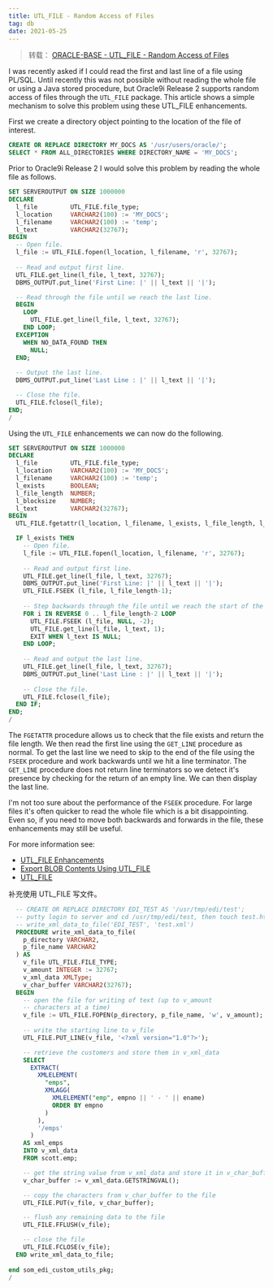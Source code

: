 ```yaml
---
title: UTL_FILE - Random Access of Files
tag: db
date: 2021-05-25
---
```


> 转载： [ORACLE-BASE - UTL_FILE - Random Access of Files](https://oracle-base.com/articles/9i/utl_file-random-access-of-files-9i)

I was recently asked if I could read the first and last line of a file using PL/SQL. Until recently this was not possible without reading the whole file or using a Java stored procedure, but Oracle9i Release 2 supports random access of files through the `UTL_FILE` package. This article shows a simple mechanism to solve this problem using these UTL_FILE enhancements.

First we create a directory object pointing to the location of the file of interest.

```sql
CREATE OR REPLACE DIRECTORY MY_DOCS AS '/usr/users/oracle/';
SELECT * FROM ALL_DIRECTORIES WHERE DIRECTORY_NAME = 'MY_DOCS';
```

Prior to Oracle9i Release 2 I would solve this problem by reading the whole file as follows.

```sql
SET SERVEROUTPUT ON SIZE 1000000
DECLARE
  l_file         UTL_FILE.file_type;
  l_location     VARCHAR2(100) := 'MY_DOCS';
  l_filename     VARCHAR2(100) := 'temp';
  l_text         VARCHAR2(32767);
BEGIN
  -- Open file.
  l_file := UTL_FILE.fopen(l_location, l_filename, 'r', 32767);
  
  -- Read and output first line.
  UTL_FILE.get_line(l_file, l_text, 32767);
  DBMS_OUTPUT.put_line('First Line: |' || l_text || '|');

  -- Read through the file until we reach the last line.
  BEGIN
    LOOP
      UTL_FILE.get_line(l_file, l_text, 32767);
    END LOOP;
  EXCEPTION
    WHEN NO_DATA_FOUND THEN
      NULL;
  END;
  
  -- Output the last line.
  DBMS_OUTPUT.put_line('Last Line : |' || l_text || '|');

  -- Close the file.
  UTL_FILE.fclose(l_file);
END;
/
```

Using the `UTL_FILE` enhancements we can now do the following.

```sql
SET SERVEROUTPUT ON SIZE 1000000
DECLARE
  l_file         UTL_FILE.file_type;
  l_location     VARCHAR2(100) := 'MY_DOCS';
  l_filename     VARCHAR2(100) := 'temp';
  l_exists       BOOLEAN;
  l_file_length  NUMBER;
  l_blocksize    NUMBER;
  l_text         VARCHAR2(32767);
BEGIN
  UTL_FILE.fgetattr(l_location, l_filename, l_exists, l_file_length, l_blocksize);

  IF l_exists THEN
    -- Open file.
    l_file := UTL_FILE.fopen(l_location, l_filename, 'r', 32767);
    
    -- Read and output first line.
    UTL_FILE.get_line(l_file, l_text, 32767);
    DBMS_OUTPUT.put_line('First Line: |' || l_text || '|');
    UTL_FILE.FSEEK (l_file, l_file_length-1);
  
    -- Step backwards through the file until we reach the start of the last line.
    FOR i IN REVERSE 0 .. l_file_length-2 LOOP
      UTL_FILE.FSEEK (l_file, NULL, -2);
      UTL_FILE.get_line(l_file, l_text, 1);
      EXIT WHEN l_text IS NULL;
    END LOOP;
    
    -- Read and output the last line.
    UTL_FILE.get_line(l_file, l_text, 32767);
    DBMS_OUTPUT.put_line('Last Line : |' || l_text || '|');
  
    -- Close the file.
    UTL_FILE.fclose(l_file);
  END IF;
END;
/
```

The `FGETATTR` procedure allows us to check that the file exists and return the file length. We then read the first line using the `GET_LINE` procedure as normal. To get the last line we need to skip to the end of the file using the `FSEEK` procedure and work backwards until we hit a line terminator. The `GET_LINE` procedure does not return line terminators so we detect it's presence by checking for the return of an empty line. We can then display the last line.

I'm not too sure about the performance of the `FSEEK` procedure. For large files it's often quicker to read the whole file which is a bit disappointing. Even so, if you need to move both backwards and forwards in the file, these enhancements may still be useful.

For more information see:

- [UTL_FILE Enhancements](https://oracle-base.com/articles/9i/utl_file-enhancements-9i)
- [Export BLOB Contents Using UTL_FILE](https://oracle-base.com/articles/9i/export-blob-9i)
- [UTL_FILE](http://docs.oracle.com/cd/E11882_01/appdev.112/e40758/u_file.htm)

补充使用  UTL_FILE  写文件。

```sql
  -- CREATE OR REPLACE DIRECTORY EDI_TEST AS '/usr/tmp/edi/test';
  -- putty login to server and cd /usr/tmp/edi/test, then touch test.html and chmod 777 test.xml
  -- write_xml_data_to_file('EDI_TEST', 'test.xml')
  PROCEDURE write_xml_data_to_file(
    p_directory VARCHAR2,
    p_file_name VARCHAR2
  ) AS
    v_file UTL_FILE.FILE_TYPE;
    v_amount INTEGER := 32767;
    v_xml_data XMLType;
    v_char_buffer VARCHAR2(32767);
  BEGIN
    -- open the file for writing of text (up to v_amount
    -- characters at a time)
    v_file := UTL_FILE.FOPEN(p_directory, p_file_name, 'w', v_amount);
    
    -- write the starting line to v_file
    UTL_FILE.PUT_LINE(v_file, '<?xml version="1.0"?>');

    -- retrieve the customers and store them in v_xml_data
    SELECT
      EXTRACT(
        XMLELEMENT(
          "emps",
          XMLAGG(
            XMLELEMENT("emp", empno || ' - ' || ename)
            ORDER BY empno
          )
        ),
        '/emps'
      )
    AS xml_emps
    INTO v_xml_data
    FROM scott.emp;

    -- get the string value from v_xml_data and store it in v_char_buffer
    v_char_buffer := v_xml_data.GETSTRINGVAL();

    -- copy the characters from v_char_buffer to the file
    UTL_FILE.PUT(v_file, v_char_buffer);

    -- flush any remaining data to the file
    UTL_FILE.FFLUSH(v_file);

    -- close the file
    UTL_FILE.FCLOSE(v_file);
  END write_xml_data_to_file;
  
end som_edi_custom_utils_pkg;
/
```

